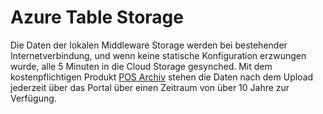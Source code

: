 # Azure Table Storage

Die Daten der lokalen Middleware Storage werden bei bestehender Internetverbindung, und wenn keine statische Konfiguration erzwungen wurde, alle 5 Minuten in die Cloud Storage gesynched. Mit dem kostenpflichtigen Produkt [POS Archiv](../../revisionssichere-daten-as-a-service/produkte/pos-archiv.md) stehen die Daten nach dem Upload jederzeit über das Portal über einen Zeitraum von über 10 Jahre zur Verfügung.